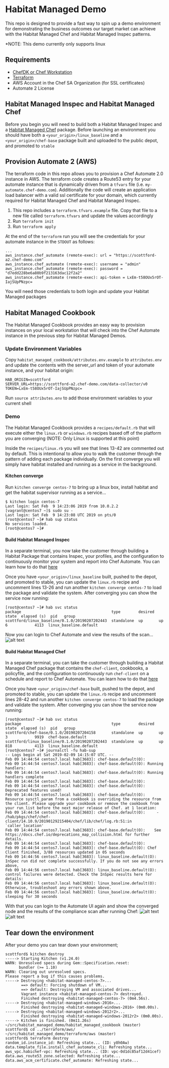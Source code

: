 # Habitat Managed Demo
This repo is designed to provide a fast way to spin up a demo environment for demonstrating the business outcomes our target market can achieve with the Habitat Managed Chef and Habitat Managed Inspec patterns. 

*NOTE: This demo currently only supports linux

## Requirements
- [ChefDK or Chef Workstation](https://downloads.chef.io)
- [Terraform](https://terraform.io)
- AWS Account in the Chef SA Organization (for SSL certificates) 
- Automate 2 License

## Habitat Managed Inspec and Habitat Managed Chef
Before you begin you will need to build both a Habitat Managed Inspec and a [Habitat Managed Chef]() package. Before launching an environment you should have both a `<your_origin>/linux_baseline` and a `<your_origin>/chef-base` package built and uploaded to the public depot, and promoted to `stable`

## Provision Automate 2 (AWS)
The terraform code in this repo allows you to provision a Chef Automate 2.0 instance in AWS. The terraform code creates a Route53 entry for your automate instance that is dynamically driven from a `tfvars` file (i.e. `my-automate.chef-demo.com`). Additionally the code will create an application load balancer with a valid ssl certificate for your domain, which currently required for Habitat Managed Chef and Habitat Managed Inspec.

1. This repo includes a `terraform.tfvars.example` file. Copy that file to a new file called `terraform.tfvars` and update the values accordingly 
2. Run `terraform init`
3. Run `terraform apply`

At the end of the `terraform` run you will see the credentials for your automate instance in the `STDOUT` as follows:

```
...
aws_instance.chef_automate (remote-exec): url = "https://scottford-a2.chef-demo.com"
aws_instance.chef_automate (remote-exec): username = "admin"
aws_instance.chef_automate (remote-exec): password = "d7edd228be6a80b9f213163dac12f2a2"
aws_instance.chef_automate (remote-exec): api-token = LxEm-t58OUx5rOT-IajSUpPNzpc=
```

You will need those credentials to both login and update your Habitat Managed packages

## Habitat Managed Cookbook
The Habitat Managed Cookbook provides an easy way to provision instances on your local workstation that will check into the Chef Automate instance in the previous step for Habitat Managed Demos.

### Update Environment Variables
Copy `habitat_managed_cookbook/attributes.env.example` to `attributes.env` and update the contents with the server_url and token of your automate instance, and your habitat origin:

```
HAB_ORIGIN=scottford
SERVER_URL=https://scottford-a2.chef-demo.com/data-collector/v0
TOKEN=LxEm-t58OUx5rOT-IajSUpPNzpc=
```

Run `source attributes.env` to add those environment variables to your current shell

### Demo
The Habitat Managed Cookbook provides a `recipes/default.rb` that will execute either the `linux.rb` or `windows.rb` recipes based off of the platform you are converging (NOTE: Only Linux is supported at this point)

Inside the `recipes/linux.rb` you will see that lines 13-42 are commented out by default. This is intentional to allow you to walk the customer through the pattern of adding each package individually. On the first converge you will simply have habitat installed and running as a service in the background.

#### Kitchen converge
Run `kitchen converge centos-7` to bring up a linux box, install habitat and get the habitat supervisor running as a service...

```
$ kitchen login centos-7
Last login: Sat Feb  9 14:23:06 2019 from 10.0.2.2
[vagrant@centos7 ~]$ sudo su -
Last login: Sat Feb  9 14:23:08 UTC 2019 on pts/0
[root@centos7 ~]# hab sup status
No services loaded.
[root@centos7 ~]#
```

#### Build Habitat Managed Inspec
In a separate terminal, you now take the customer through building a Habitat Package that contains Inspec, your profiles, and the configuration to continuously monitor your system and report into Chef Automate. You can learn how to do that [here](https://github.com/chef/habitat_managed_inspec)

Once you have `<your_origin>/linux_baseline` built, pushed to the depot, and promoted to stable, you can update the `linux.rb` recipe and uncomment lines 13-26 and run another `kitchen converge centos-7` to load the package and validate the system. After converging you can show the service now running:

```
[root@centos7 ~]# hab svc status
package                                        type        desired  state  elapsed (s)  pid   group
scottford/linux_baseline/0.1.0/20190207202443  standalone  up       up     6            4113  linux_baseline.default
```

Now you can login to Chef Automate and view the results of the scan...
![alt text](images/automate_compliance.jpg "Automate UI - Compliance failing")

#### Build Habitat Managed Chef
In a separate terminal, you can take the customer through building a Habitat Managed Chef package that contains the `chef-client`, cookbooks, a policyfile, and the configuration to continuously run `chef-client` on a schedule and report to Chef Automate. You can learn how to do that [here](https://github.com/chef/habitat_managed_chef)

Once you have `<your_origin>/chef-base` built, pushed to the depot, and promoted to stable, you can update the `linux.rb` recipe and uncomment lines 28-42 and run another `kitchen converge centos-7` to load the package and validate the system. After converging you can show the service now running:

```
[root@centos7 ~]# hab svc status
package                                        type        desired  state  elapsed (s)  pid   group
scottford/chef-base/0.1.0/20190207204158       standalone  up       up     3            9919  chef-base.default
scottford/linux_baseline/0.1.0/20190207202443  standalone  up       up     818          4113  linux_baseline.default
[root@centos7 ~]# journalctl -fu hab-sup
-- Logs begin at Sat 2019-02-09 14:15:07 UTC. --
Feb 09 14:44:54 centos7.local hab[3683]: chef-base.default(O):
Feb 09 14:44:54 centos7.local hab[3683]: chef-base.default(O): Running handlers:
Feb 09 14:44:54 centos7.local hab[3683]: chef-base.default(O): Running handlers complete
Feb 09 14:44:54 centos7.local hab[3683]: chef-base.default(O):
Feb 09 14:44:54 centos7.local hab[3683]: chef-base.default(O): Deprecated features used!
Feb 09 14:44:54 centos7.local hab[3683]: chef-base.default(O):   Resource sysctl_param from a cookbook is overriding the resource from the client. Please upgrade your cookbook or remove the cookbook from your run_list before the next major release of Chef. at 1 location:
Feb 09 14:44:54 centos7.local hab[3683]: chef-base.default(O):     - /hab/pkgs/chef/chef-client/14.10.9/20190129215404/chef/lib/chef/log.rb:51:in `caller_location'
Feb 09 14:44:54 centos7.local hab[3683]: chef-base.default(O):    See https://docs.chef.io/deprecations_map_collision.html for further details.
Feb 09 14:44:54 centos7.local hab[3683]: chef-base.default(O):
Feb 09 14:44:54 centos7.local hab[3683]: chef-base.default(O): Chef Client finished, 3/88 resources updated in 05 seconds
Feb 09 14:44:56 centos7.local hab[3683]: linux_baseline.default(O): InSpec run did not complete successfully. If you do not see any errors above,
Feb 09 14:44:56 centos7.local hab[3683]: linux_baseline.default(O): control failures were detected. Check the InSpec results here for details:
Feb 09 14:44:56 centos7.local hab[3683]: linux_baseline.default(O): Otherwise, troubleshoot any errors shown above.
Feb 09 14:44:56 centos7.local hab[3683]: linux_baseline.default(O): sleeping for 30 seconds
```

With that you can login to the Automate UI again and show the converged node and the results of the compliance scan after running Chef:
![alt text](images/automate_client_run.png "Automate UI - chef-client")
![alt text](images/automate_compliance2.jpg "Automate UI - compliance passing")

## Tear down the environment
After your demo you can tear down your environment;

```
scottford$ kitchen destroy
-----> Starting Kitchen (v1.24.0)
WARN: Unresolved specs during Gem::Specification.reset:
      bundler (>= 1.10)
WARN: Clearing out unresolved specs.
Please report a bug if this causes problems.
-----> Destroying <habitat-managed-centos-7>...
       ==> default: Forcing shutdown of VM...
       ==> default: Destroying VM and associated drives...
       Vagrant instance <habitat-managed-centos-7> destroyed.
       Finished destroying <habitat-managed-centos-7> (0m4.56s).
-----> Destroying <habitat-managed-windows-2016>...
       Finished destroying <habitat-managed-windows-2016> (0m0.00s).
-----> Destroying <habitat-managed-windows-2012r2>...
       Finished destroying <habitat-managed-windows-2012r2> (0m0.00s).
-----> Kitchen is finished. (0m11.26s)
~/src/habitat_managed_demo/habitat_managed_cookbook (master)
scottford$ cd ../terraform/aws/
~/src/habitat_managed_demo/terraform/aws (master)
scottford$ terraform destroy
random_id.instance_id: Refreshing state... (ID: y8h0Aw)
data.template_file.install_chef_automate_cli: Refreshing state...
aws_vpc.habichef-vpc: Refreshing state... (ID: vpc-0d1dc85af12d41cef)
data.aws_route53_zone.selected: Refreshing state...
data.aws_acm_certificate.chef_automate: Refreshing state...
```


